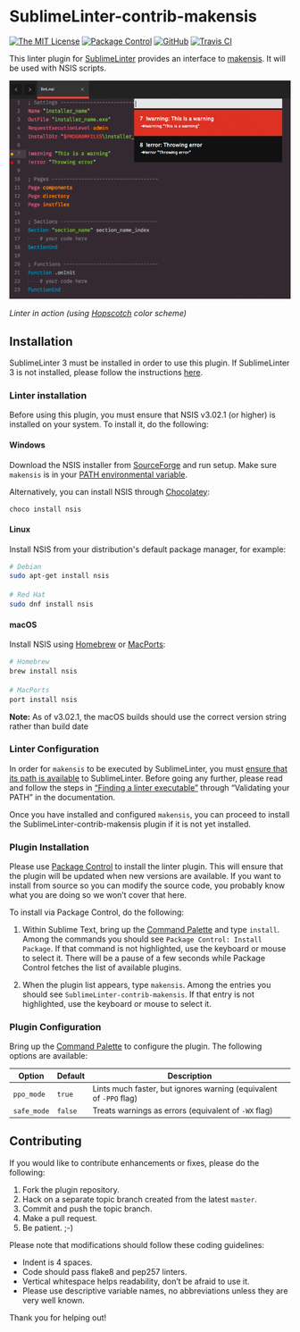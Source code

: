 SublimeLinter-contrib-makensis
================================

[![The MIT License](https://img.shields.io/badge/license-MIT-orange.svg?style=flat-square)](http://opensource.org/licenses/MIT)
[![Package Control](https://packagecontrol.herokuapp.com/downloads/SublimeLinter-contrib-makensis.svg?style=flat-square)](https://packagecontrol.io/packages/SublimeLinter-contrib-makensis)
[![GitHub](https://img.shields.io/github/release/idleberg/SublimeLinter-contrib-makensis.svg?style=flat-square)](https://github.com/idleberg/SublimeLinter-contrib-makensis/releases)
[![Travis CI](https://img.shields.io/travis/idleberg/SublimeLinter-contrib-makensis/master.svg?style=flat-square)](https://travis-ci.org/idleberg/SublimeLinter-contrib-makensis)

This linter plugin for [SublimeLinter][docs] provides an interface to [makensis](http://nsis.sourceforge.net/Docs/Chapter3.html). It will be used with NSIS scripts.

![Screenshot](https://raw.githubusercontent.com/idleberg/SublimeLinter-contrib-makensis/master/screenshot.png)

*Linter in action (using [Hopscotch](https://github.com/idleberg/Hopscotch) color scheme)*

## Installation

SublimeLinter 3 must be installed in order to use this plugin. If SublimeLinter 3 is not installed, please follow the instructions [here][installation].

### Linter installation
Before using this plugin, you must ensure that NSIS v3.02.1 (or higher) is installed on your system. To install it, do the following:

#### Windows

Download the NSIS installer from [SourceForge](https://sourceforge.net/p/nsis) and run setup. Make sure `makensis` is in your [PATH environmental variable][path].

Alternatively, you can install NSIS through [Chocolatey](https://chocolatey.org/packages/nsis):

``` bash
choco install nsis
```

#### Linux

Install NSIS from your distribution's default package manager, for example:

``` bash
# Debian
sudo apt-get install nsis

# Red Hat
sudo dnf install nsis
```

#### macOS

Install NSIS using [Homebrew](http://brew.sh/) or [MacPorts](https://www.macports.org/):

``` bash
# Homebrew
brew install nsis

# MacPorts
port install nsis
```

**Note:** As of v3.02.1, the macOS builds should use the correct version string rather than build date

### Linter Configuration

In order for `makensis` to be executed by SublimeLinter, you must [ensure that its path is available][path] to SublimeLinter. Before going any further, please read and follow the steps in [“Finding a linter executable”](http://sublimelinter.readthedocs.org/en/latest/troubleshooting.html#finding-a-linter-executable) through “Validating your PATH” in the documentation.

Once you have installed and configured `makensis`, you can proceed to install the SublimeLinter-contrib-makensis plugin if it is not yet installed.

### Plugin Installation

Please use [Package Control][pc] to install the linter plugin. This will ensure that the plugin will be updated when new versions are available. If you want to install from source so you can modify the source code, you probably know what you are doing so we won’t cover that here.

To install via Package Control, do the following:

1. Within Sublime Text, bring up the [Command Palette][cmd] and type `install`. Among the commands you should see `Package Control: Install Package`. If that command is not highlighted, use the keyboard or mouse to select it. There will be a pause of a few seconds while Package Control fetches the list of available plugins.

1. When the plugin list appears, type `makensis`. Among the entries you should see `SublimeLinter-contrib-makensis`. If that entry is not highlighted, use the keyboard or mouse to select it.

### Plugin Configuration

Bring up the [Command Palette][cmd] to configure the plugin. The following options are available:

Option      | Default | Description 
------------|---------|------------
`ppo_mode`  | `true`  | Lints much faster, but ignores warning (equivalent of `-PPO` flag)
`safe_mode` | `false` | Treats warnings as errors (equivalent of `-WX` flag)

## Contributing

If you would like to contribute enhancements or fixes, please do the following:

1. Fork the plugin repository.
1. Hack on a separate topic branch created from the latest `master`.
1. Commit and push the topic branch.
1. Make a pull request.
1. Be patient.  ;-)

Please note that modifications should follow these coding guidelines:

- Indent is 4 spaces.
- Code should pass flake8 and pep257 linters.
- Vertical whitespace helps readability, don’t be afraid to use it.
- Please use descriptive variable names, no abbreviations unless they are very well known.

Thank you for helping out!

[docs]: http://sublimelinter.readthedocs.org
[installation]: http://sublimelinter.readthedocs.org/en/latest/installation.html
[locating-executables]: http://sublimelinter.readthedocs.org/en/latest/usage.html#how-linter-executables-are-located
[path]: http://superuser.com/a/284351/195953
[pc]: https://sublime.wbond.net/installation
[cmd]: http://docs.sublimetext.info/en/sublime-text-3/extensibility/command_palette.html
